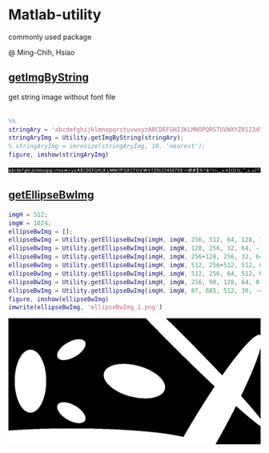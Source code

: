# Matlab-utility
commonly used package

@ Ming-Chih, Hsiao

## [getImgByString](+Utility/getImgByString.m)
get string image without font file
```matlab

%%
stringAry = 'abcdefghijklmnopqrstuvwxyzABCDEFGHIJKLMNOPQRSTUVWXYZ0123456789`~!@#$%^&*()-_=+[{]}\|;:",<.>/?''';
stringAryImg = Utility.getImgByString(stringAry);
% stringAryImg = imresize(stringAryImg, 10, 'nearest');
figure, imshow(stringAryImg)
```
<img src="https://github.com/b9903224/Matlab-utility/blob/master/demo/getImgByString/getImgByString(fontSize_12)x10.png"/>

## [getEllipseBwImg](+Utility/getEllipseBwImg.m)
```matlab
imgH = 512;
imgW = 1024;
ellipseBwImg = [];
ellipseBwImg = Utility.getEllipseBwImg(imgH, imgW, 256, 512, 64, 128, 15, ellipseBwImg);
ellipseBwImg = Utility.getEllipseBwImg(imgH, imgW, 128, 256, 32, 64, -30, ellipseBwImg);
ellipseBwImg = Utility.getEllipseBwImg(imgH, imgW, 256+128, 256, 32, 64, 30, ellipseBwImg);
ellipseBwImg = Utility.getEllipseBwImg(imgH, imgW, 512, 256+512, 512, 64, 30, ellipseBwImg);
ellipseBwImg = Utility.getEllipseBwImg(imgH, imgW, 512, 256, 64, 512, 0, ellipseBwImg); 
ellipseBwImg = Utility.getEllipseBwImg(imgH, imgW, 256, 90, 128, 64, 0, ellipseBwImg); 
ellipseBwImg = Utility.getEllipseBwImg(imgH, imgW, 87, 685, 512, 30, -45, ellipseBwImg); 
figure, imshow(ellipseBwImg)
imwrite(ellipseBwImg, 'ellipseBwImg_1.png')
```
![image](https://github.com/b9903224/Matlab-utility/blob/master/demo/getEllipseBwImg/ellipseBwImg_1.png)
